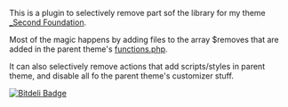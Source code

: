 This is a plugin to selectively remove part sof the library for my theme [_Second Foundation](https://github.com/Shelob9/_second_foundation).

Most of the magic happens by adding files to the array $removes that are added in the parent theme's [functions.php](https://github.com/Shelob9/_second_foundation/blob/master/functions.php).

It can also selectively remove actions that add scripts/styles in parent theme, and disable all fo the parent theme's customizer stuff.

[![Bitdeli Badge](https://d2weczhvl823v0.cloudfront.net/Shelob9/the-great-deactivator/trend.png)](https://bitdeli.com/free "Bitdeli Badge")


